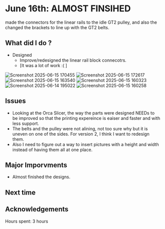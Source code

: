 # June 16th: ALMOST FINSIHED  

made the connectors for the linear rails to the idle GT2 pulley, and also the changed the brackets to line up with the GT2 belts.

## What did I do ?
- Designed
    - Improve/redesigned the linear rail block connecotrs.
    - [It was a lot of work :( ]


![Screenshot 2025-06-15 170455](https://github.com/user-attachments/assets/0608286a-a109-4973-87f7-03eb585c4b93)
![Screenshot 2025-06-15 172617](https://github.com/user-attachments/assets/29e9d7a2-96af-445f-b131-76c01a636b82)
![Screenshot 2025-06-15 163540](https://github.com/user-attachments/assets/7f16832e-a269-410e-90fe-a021b34c491e)
![Screenshot 2025-06-15 160323](https://github.com/user-attachments/assets/42e814c2-e528-4e8e-add7-b1c6d50a52ed)
![Screenshot 2025-06-14 195022](https://github.com/user-attachments/assets/7a5d9a5a-c495-4b12-b91d-53e1fefcb051)
![Screenshot 2025-06-15 160258](https://github.com/user-attachments/assets/3da7d168-209d-4df7-b217-4daef770660f)





## Issues 
- Looking at the Orca Slicer, the way the parts were designed NEEDs to be improved so that the printing expereince is eaiser and faster and with less support.
- The belts and the pulley were not alining, not too sure why but it is uneven on one of the sides. For version 2, I think I want to redesign them.
- Also I need to figure out a way to insert pictures with a height and width instead of having them all at one place. 
  
## Major Imporvments 
- Almost finished the designs.

## Next time

## Acknowledgements


Hours spent:  3 hours
